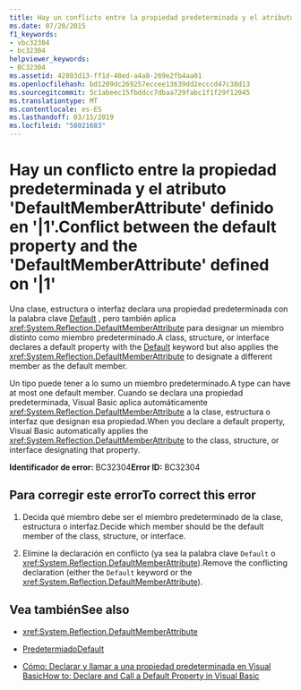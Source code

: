 ```yaml
---
title: Hay un conflicto entre la propiedad predeterminada y el atributo 'DefaultMemberAttribute' definido en '|1'.
ms.date: 07/20/2015
f1_keywords:
- vbc32304
- bc32304
helpviewer_keywords:
- BC32304
ms.assetid: 42803d13-ff1d-40ed-a4a8-269e2fb4aa01
ms.openlocfilehash: bd1209dc269257eccee13639dd2ecccd47c38d13
ms.sourcegitcommit: 5c1abeec15fbddcc7dbaa729fabc1f1f29f12045
ms.translationtype: MT
ms.contentlocale: es-ES
ms.lasthandoff: 03/15/2019
ms.locfileid: "58021683"
---
```

# <a name="conflict-between-the-default-property-and-the-defaultmemberattribute-defined-on-1"></a><span data-ttu-id="a2836-102">Hay un conflicto entre la propiedad predeterminada y el atributo 'DefaultMemberAttribute' definido en '|1'.</span><span class="sxs-lookup"><span data-stu-id="a2836-102">Conflict between the default property and the 'DefaultMemberAttribute' defined on '|1'</span></span>
<span data-ttu-id="a2836-103">Una clase, estructura o interfaz declara una propiedad predeterminada con la palabra clave [Default](../../visual-basic/language-reference/modifiers/default.md) , pero también aplica <xref:System.Reflection.DefaultMemberAttribute> para designar un miembro distinto como miembro predeterminado.</span><span class="sxs-lookup"><span data-stu-id="a2836-103">A class, structure, or interface declares a default property with the [Default](../../visual-basic/language-reference/modifiers/default.md) keyword but also applies the <xref:System.Reflection.DefaultMemberAttribute> to designate a different member as the default member.</span></span>  
  
 <span data-ttu-id="a2836-104">Un tipo puede tener a lo sumo un miembro predeterminado.</span><span class="sxs-lookup"><span data-stu-id="a2836-104">A type can have at most one default member.</span></span> <span data-ttu-id="a2836-105">Cuando se declara una propiedad predeterminada, Visual Basic aplica automáticamente <xref:System.Reflection.DefaultMemberAttribute> a la clase, estructura o interfaz que designan esa propiedad.</span><span class="sxs-lookup"><span data-stu-id="a2836-105">When you declare a default property, Visual Basic automatically applies the <xref:System.Reflection.DefaultMemberAttribute> to the class, structure, or interface designating that property.</span></span>  
  
 <span data-ttu-id="a2836-106">**Identificador de error:** BC32304</span><span class="sxs-lookup"><span data-stu-id="a2836-106">**Error ID:** BC32304</span></span>  
  
## <a name="to-correct-this-error"></a><span data-ttu-id="a2836-107">Para corregir este error</span><span class="sxs-lookup"><span data-stu-id="a2836-107">To correct this error</span></span>  
  
1.  <span data-ttu-id="a2836-108">Decida qué miembro debe ser el miembro predeterminado de la clase, estructura o interfaz.</span><span class="sxs-lookup"><span data-stu-id="a2836-108">Decide which member should be the default member of the class, structure, or interface.</span></span>  
  
2.  <span data-ttu-id="a2836-109">Elimine la declaración en conflicto (ya sea la palabra clave `Default` o <xref:System.Reflection.DefaultMemberAttribute>).</span><span class="sxs-lookup"><span data-stu-id="a2836-109">Remove the conflicting declaration (either the `Default` keyword or the <xref:System.Reflection.DefaultMemberAttribute>).</span></span>  
  
## <a name="see-also"></a><span data-ttu-id="a2836-110">Vea también</span><span class="sxs-lookup"><span data-stu-id="a2836-110">See also</span></span>

- <xref:System.Reflection.DefaultMemberAttribute>
- [<span data-ttu-id="a2836-111">Predetermiado</span><span class="sxs-lookup"><span data-stu-id="a2836-111">Default</span></span>](../../visual-basic/language-reference/modifiers/default.md)

- [<span data-ttu-id="a2836-112">Cómo: Declarar y llamar a una propiedad predeterminada en Visual Basic</span><span class="sxs-lookup"><span data-stu-id="a2836-112">How to: Declare and Call a Default Property in Visual Basic</span></span>](../../visual-basic/programming-guide/language-features/procedures/how-to-declare-and-call-a-default-property.md)
